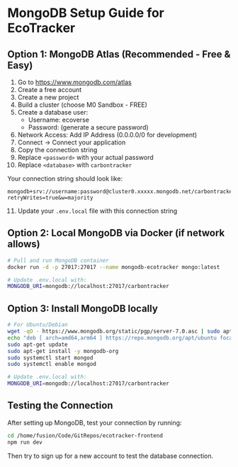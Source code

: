 # MongoDB Setup Guide for EcoTracker

## Option 1: MongoDB Atlas (Recommended - Free & Easy)

1. Go to https://www.mongodb.com/atlas
2. Create a free account
3. Create a new project
4. Build a cluster (choose M0 Sandbox - FREE)
5. Create a database user:
   - Username: ecoverse
   - Password: (generate a secure password)
6. Network Access: Add IP Address (0.0.0.0/0 for development)
7. Connect -> Connect your application
8. Copy the connection string
9. Replace `<password>` with your actual password
10. Replace `<database>` with `carbontracker`

Your connection string should look like:
```
mongodb+srv://username:password@cluster0.xxxxx.mongodb.net/carbontracker?retryWrites=true&w=majority
```

11. Update your `.env.local` file with this connection string

## Option 2: Local MongoDB via Docker (if network allows)

```bash
# Pull and run MongoDB container
docker run -d -p 27017:27017 --name mongodb-ecotracker mongo:latest

# Update .env.local with:
MONGODB_URI=mongodb://localhost:27017/carbontracker
```

## Option 3: Install MongoDB locally

```bash
# For Ubuntu/Debian
wget -qO - https://www.mongodb.org/static/pgp/server-7.0.asc | sudo apt-key add -
echo "deb [ arch=amd64,arm64 ] https://repo.mongodb.org/apt/ubuntu focal/mongodb-org/7.0 multiverse" | sudo tee /etc/apt/sources.list.d/mongodb-org-7.0.list
sudo apt-get update
sudo apt-get install -y mongodb-org
sudo systemctl start mongod
sudo systemctl enable mongod

# Update .env.local with:
MONGODB_URI=mongodb://localhost:27017/carbontracker
```

## Testing the Connection

After setting up MongoDB, test your connection by running:
```bash
cd /home/fusion/Code/GitRepos/ecotracker-frontend
npm run dev
```

Then try to sign up for a new account to test the database connection.
